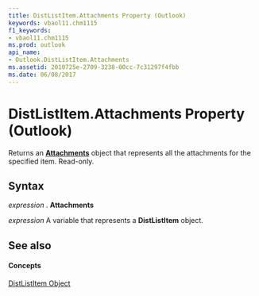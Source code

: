 ```yaml
---
title: DistListItem.Attachments Property (Outlook)
keywords: vbaol11.chm1115
f1_keywords:
- vbaol11.chm1115
ms.prod: outlook
api_name:
- Outlook.DistListItem.Attachments
ms.assetid: 2010725e-2709-3238-00cc-7c31297f4fbb
ms.date: 06/08/2017
---
```



# DistListItem.Attachments Property (Outlook)

Returns an  **[Attachments](Outlook.Attachments.md)** object that represents all the attachments for the specified item. Read-only.


## Syntax

 _expression_ . **Attachments**

 _expression_ A variable that represents a **DistListItem** object.


## See also


#### Concepts


[DistListItem Object](Outlook.DistListItem.md)

